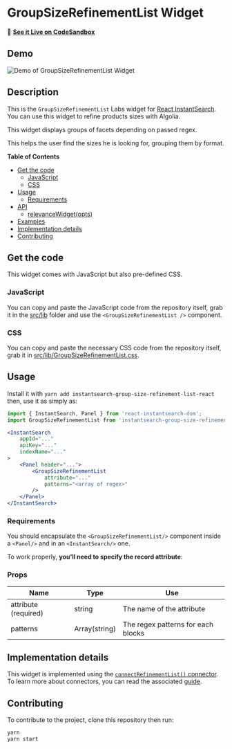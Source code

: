 # GroupSizeRefinementList Widget

🎥  **[See it Live on CodeSandbox](https://codesandbox.io/s/94xn0rx90p)**

## Demo

![Demo of GroupSizeRefinementList Widget](https://cl.ly/31605ff28d57/Screen%20Recording%202019-04-11%20at%2003.47%20PM.gif)

## Description

This is the `GroupSizeRefinementList` Labs widget for [React InstantSearch](https://community.algolia.com/react-instantsearch/). You can use this widget to refine products sizes with Algolia.

This widget displays groups of facets depending on passed regex.

This helps the user find the sizes he is looking for, grouping them by format.  

**Table of Contents**

* [Get the code](#get-the-code)
  * [JavaScript](#javascript)
  * [CSS](#css)
* [Usage](#usage)
  * [Requirements](#requirements)
* [API](#api)
  * [relevanceWidget(opts)](#relevancewidgetopts)
* [Examples](#examples)
* [Implementation details](#implementation-details)
* [Contributing](#contributing)

## Get the code

This widget comes with JavaScript but also pre-defined CSS.

### JavaScript

You can copy and paste the JavaScript code from the repository itself, grab it in the [src/lib](src/lib) folder and use the `<GroupSizeRefinementList />` component.

### CSS

You can copy and paste the necessary CSS code from the repository itself, grab it in [src/lib/GroupSizeRefinementList.css](src/lib/GroupSizeRefinementList.css).

## Usage

Install it with `yarn add instantsearch-group-size-refinement-list-react` then, use it as simply as:

```jsx
import { InstantSearch, Panel } from 'react-instantsearch-dom';
import GroupSizeRefinementList from 'instantsearch-group-size-refinement-list-react';

<InstantSearch
    appId="..."
    apiKey="..."
    indexName="..."
>
    <Panel header="...">
        <GroupSizeRefinementList
            attribute="..."
            patterns="<array of regex>"
        />
    </Panel>
</InstantSearch>
```

### Requirements

You should encapsulate the `<GroupSizeRefinementList/>` component inside a `<Panel/>` and in an `<InstantSearch/>` one.

To work properly, **you'll need to specify the record attribute**:

### Props

| Name                              | Type           | Use                                                 |
| --------------------------------- | -------------- | --------------------------------------------------- |
| attribute (required)              | string         | The name of the attribute                           |
| patterns                          | Array(string)  | The regex patterns for each blocks                  |

## Implementation details

This widget is implemented using the [`connectRefinementList()` connector](https://www.algolia.com/doc/api-reference/widgets/refinement-list/react/). To learn more about connectors, you can read the associated [guide](https://community.algolia.com/react-instantsearch/guide/Connectors.html).

## Contributing

To contribute to the project, clone this repository then run:

```sh
yarn
yarn start
```
